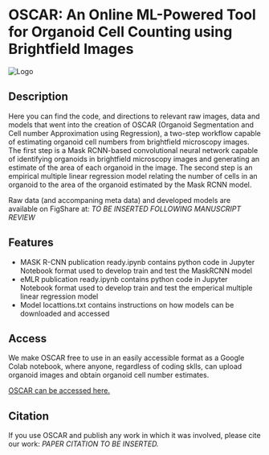 # OSCAR: An Online ML-Powered Tool for Organoid Cell Counting using Brightfield Images 

![Logo](https://encrypted-tbn0.gstatic.com/images?q=tbn:ANd9GcTilnfd7wntKPiGUlI2gp2Q5dYw6at1VVzeaQ&s)

## Description

Here you can find the code, and directions to relevant raw images, data and models that went into the creation of OSCAR (Organoid Segmentation and Cell number Approximation using Regression), a two-step workflow capable of estimating organoid cell numbers from brightfield microscopy images. The first step is a Mask RCNN-based convolutional neural network capable of identifying organoids in brightfield microscopy images and generating an estimate of the area of each organoid in the image. The second step is an empirical multiple linear regression model relating the number of cells in an organoid to the area of the organoid estimated by the Mask RCNN model. 

Raw data (and accompaning meta data) and developed models are available on FigShare at: *TO BE INSERTED FOLLOWING MANUSCRIPT REVIEW*

## Features

- MASK R-CNN publication ready.ipynb  contains python code in Jupyter Notebook format used to develop train and test the MaskRCNN model
- eMLR publication ready.ipynb contains python code in Jupyter Notebook format used to develop train and test the emperical multiple linear regression model
- Model locattions.txt contains instructions on how models can be downloaded and accessed

## Access

We make OSCAR free to use in an easily accessible format as a Google Colab notebook, where anyone, regardless of coding sklls, can upload organoid images and obtain organoid cell number estimates.

[OSCAR can be accessed here.]([url](https://colab.research.google.com/drive/1paRiDvvAu4ezZEesSdUH-fO_BJ8eJgsY?usp=sharing))

## Citation

If you use OSCAR and publish any work in which it was involved, please cite our work:
*PAPER CITATION TO BE INSERTED.*
